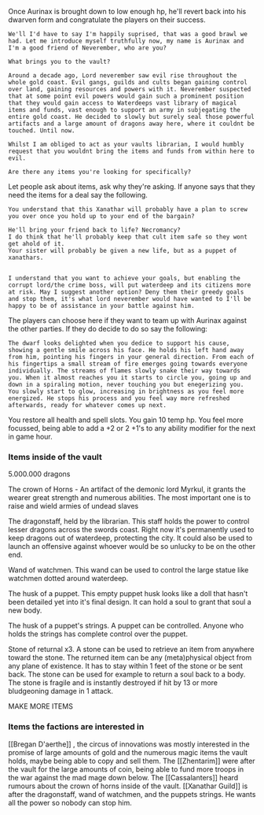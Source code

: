 Once Aurinax is brought down to low enough hp, he'll revert back into his dwarven form and congratulate the players on their success.

	We'll I'd have to say I'm happily suprised, that was a good brawl we had. Let me introduce myself truthfully now, my name is Aurinax and I'm a good friend of Neverember, who are you?

	What brings you to the vault?

	Around a decade ago, Lord neverember saw evil rise throughout the whole gold coast. Evil gangs, guilds and cults began gaining control over land, gaining resources and powers with it. Neverember suspected that at some point evil powers would gain such a prominent position that they would gain access to Waterdeeps vast library of magical items and funds, vast enough to support an army in subjegating the entire gold coast. He decided to slowly but surely seal those powerful artifacts and a large amount of dragons away here, where it couldnt be touched. Until now.

	Whilst I am obliged to act as your vaults librarian, I would humbly request that you wouldnt bring the items and funds from within here to evil.

	Are there any items you're looking for specifically?


Let people ask about items, ask why they're asking. If anyone says that they need the items for a deal say the following.

	You understand that this Xanathar will probably have a plan to screw you over once you hold up to your end of the bargain?

	He'll bring your friend back to life? Necromancy?
	I do think that he'll probably keep that cult item safe so they wont get ahold of it.
	Your sister will probably be given a new life, but as a puppet of xanathars.


	I understand that you want to achieve your goals, but enabling the corrupt lord/the crime boss, will put waterdeep and its citizens more at risk. May I suggest another option? Deny them their greedy goals and stop them, it's what lord neverember would have wanted to I'll be happy to be of assistance in your battle against him. 



The players can choose here if they want to team up with Aurinax against the other parties. If they do decide to do so say the following:

	The dwarf looks delighted when you dedice to support his cause, showing a gentle smile across his face. He holds his left hand away from him, pointing his fingers in your general direction. From each of his fingertips a small stream of fire emerges going towards everyone individually. The streams of flames slowly snake their way towards you. When it almost reaches you it starts to circle you, going up and down in a spiraling motion, never touching you but enegerizing you. You slowly start to glow, increasing in brightness as you feel more energized. He stops his process and you feel way more refreshed afterwards, ready for whatever comes up next.

You restore all health and spell slots. You gain 10 temp hp. You feel more focussed, being able to add a +2 or 2 +1's to any ability modifier for the next in game hour.












### Items inside of the vault
5.000.000 dragons

The crown of Horns - An artifact of the demonic lord Myrkul, it grants the wearer great strength and numerous abilities. The most important one is to raise and wield armies of undead slaves

The dragonstaff, held by the librarian. This staff holds the power to control lesser dragons across the swords coast. Right now it's permanently used to keep dragons out of waterdeep, protecting the city. It could also be used to launch an offensive against whoever would be so unlucky to be on the other end.

Wand of watchmen. This wand can be used to control the large statue like watchmen dotted around waterdeep.

The husk of a puppet. This empty puppet husk looks like a doll that hasn't been detailed yet into it's final design. It can hold a soul to grant that soul a new body.

The husk of a puppet's strings. A puppet can be controlled. Anyone who holds the strings has complete control over the puppet.

Stone of returnal x3. A stone can be used to retrieve an item from anywhere toward the stone. The returned item can be any (meta)physical object from any plane of existence. It has to stay within 1 feet of the stone or be sent back. The stone can be used for example to return a soul back to a body. The stone is fragile and is instantly destroyed if hit by 13 or more bludgeoning damage in 1 attack.  


MAKE MORE ITEMS

### Items the factions are interested in
[[Bregan D'aerthe]] , the circus of innovations was mostly interested in the promise of large amounts of gold and the numerous magic items the vault holds, maybe being able to copy and sell them.
The [[Zhentarim]] were after the vault for the large amounts of coin, being able to fund more troops in the war against the mad mage down below.
The [[Cassalanters]] heard rumours about the crown of horns inside of the vault.
[[Xanathar Guild]]  is after the dragonstaff, wand of watchmen, and the puppets strings. He wants all the power so nobody can stop him. 





